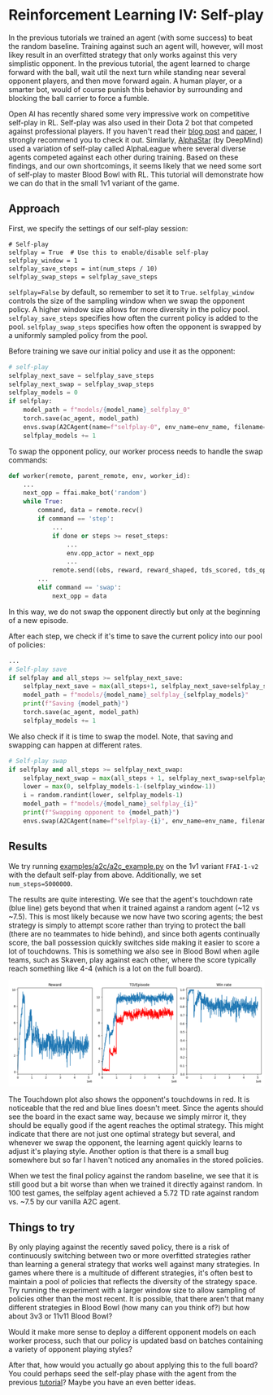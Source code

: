 # Reinforcement Learning IV: Self-play

In the previous tutorials we trained an agent (with some success) to beat the random baseline. Training against such an 
agent will, however, will most likey result in an overfitted strategy that only works against this very simplistic opponent. 
In the previous tutorial, the agent learned to charge forward with the ball, wait util the next turn while standing near several 
opponent players, and then move forward again. A human player, or a smarter bot, would of course punish this behavior by 
surrounding and blocking the ball carrier to force a fumble. 

Open AI has recently shared some very impressive work on competitive self-play in RL. Self-play was also used in their Dota 2 bot
that competed against professional players. If you haven't read their [blog post](https://openai.com/blog/competitive-self-play/) 
and [paper](https://arxiv.org/abs/1710.03748), I strongly recommend you to check it out.
Similarly, [AlphaStar](https://deepmind.com/blog/article/alphastar-mastering-real-time-strategy-game-starcraft-ii) (by DeepMind) used a variation of self-play called AlphaLeague where several diverse agents competed against each other during training. 
Based on these findings, and our own shortcomings, it seems likely that we need some sort of self-play to master Blood Bowl with RL.
This tutorial will demonstrate how we can do that in the small 1v1 variant of the game.

## Approach

First, we specify the settings of our self-play session:

```pyython
# Self-play
selfplay = True  # Use this to enable/disable self-play
selfplay_window = 1
selfplay_save_steps = int(num_steps / 10)
selfplay_swap_steps = selfplay_save_steps
``` 

```selfplay=False``` by default, so remember to set it to ```True```.
```selfplay_window``` controls the size of the sampling window when we swap the opponent policy. A higher window size allows for more 
diversity in the policy pool.  
```selfplay_save_steps``` specifies how often the current policy is added to the pool.
```selfplay_swap_steps``` specifies how often the opponent is swapped by a uniformly sampled policy from the pool.

Before training we save our initial policy and use it as the opponent:

```python
# self-play
selfplay_next_save = selfplay_save_steps
selfplay_next_swap = selfplay_swap_steps
selfplay_models = 0
if selfplay:
    model_path = f"models/{model_name}_selfplay_0"
    torch.save(ac_agent, model_path)
    envs.swap(A2CAgent(name=f"selfplay-0", env_name=env_name, filename=model_path))
    selfplay_models += 1
```

To swap the opponent policy, our worker process needs to handle the swap commands:

```python
def worker(remote, parent_remote, env, worker_id):
    ...
    next_opp = ffai.make_bot('random')
    while True:
        command, data = remote.recv()
        if command == 'step':
            ...    
            if done or steps >= reset_steps:
                ...
                env.opp_actor = next_opp
                ...
            remote.send((obs, reward, reward_shaped, tds_scored, tds_opp_scored, done, info))
        ...
        elif command == 'swap':
            next_opp = data
```

In this way, we do not swap the opponent directly but only at the beginning of a new episode.

After each step, we check if it's time to save the current policy into our pool of policies:

```python
...
# Self-play save
if selfplay and all_steps >= selfplay_next_save:
    selfplay_next_save = max(all_steps+1, selfplay_next_save+selfplay_save_steps)
    model_path = f"models/{model_name}_selfplay_{selfplay_models}"
    print(f"Saving {model_path}")
    torch.save(ac_agent, model_path)
    selfplay_models += 1
```

We also check if it is time to swap the model. Note, that saving and swapping can happen at different rates. 

```python
# Self-play swap
if selfplay and all_steps >= selfplay_next_swap:
    selfplay_next_swap = max(all_steps + 1, selfplay_next_swap+selfplay_swap_steps)
    lower = max(0, selfplay_models-1-(selfplay_window-1))
    i = random.randint(lower, selfplay_models-1)
    model_path = f"models/{model_name}_selfplay_{i}"
    print(f"Swapping opponent to {model_path}")
    envs.swap(A2CAgent(name=f"selfplay-{i}", env_name=env_name, filename=model_path))
```

## Results

We try running [examples/a2c/a2c_example.py](https://github.com/njustesen/ffai/blob/master/examples/a2c/a2c_example.py) on the 1v1 variant ```FFAI-1-v2``` with the default self-play from above.
Additionally, we set ```num_steps=5000000```.

The results are quite interesting. We see that the agent's touchdown rate (blue line) gets beyond that when it trained against a random agent (~12 vs ~7.5). 
This is most likely because we now have two scoring agents; the best strategy is simply to attempt score rather than trying to protect the ball (there are no teammates to hide behind), and since both agents continually score, 
the ball possession quickly switches side making it easier to score a lot of touchdowns. This is something we also see in Blood Bowl 
when agile teams, such as Skaven, play against each other, where the score typically reach something like 4-4 (which is a lot on the full board).

![Self-play on FFAI-1-v2](img/FFAI-1-v2_selfplay.png?raw=true "Self-play on FFAI-1-v2")

The Touchdown plot also shows the opponent's touchdowns in red. It is noticeable that the red and blue lines doesn't meet. Since the agents 
should see the board in the exact same way, because we simply mirror it, they should be equally good if the agent reaches the optimal strategy. 
This might indicate that there are not just one optimal strategy but several, and whenever we swap the opponent, the learning agent quickly 
learns to adjust it's playing style. Another option is that there is a small bug somewhere but so far I haven't noticed any anomalies in the stored 
policies.

When we test the final policy against the random baseline, we see that it is still good but a bit worse than when we trained it directly against 
random. In 100 test games, the selfplay agent achieved a 5.72 TD rate against random vs. ~7.5 by our vanilla A2C agent.

## Things to try
By only playing against the recently saved policy, there is a risk of continuously switching between two or more overfitted strategies rather than learning a general strategy that 
works well against many strategies. In games where there is a multitude of different strategies, it's often best to maintain a pool of policies that reflects the diversity of the strategy space. 
Try running the experiment with a larger window size to allow sampling of policies other than the most recent. It is possible, that there 
aren't that many different strategies in Blood Bowl (how many can you think of?) but how about 3v3 or 11v11 Blood Bowl? 

Would it make more sense to deploy a different opponent models on each worker process, such that our policy is updated basd on batches containing 
a variety of opponent playing styles?

After that, how would you actually go about applying this to the full board? You could perhaps seed the self-play phase with the agent from the 
previous [tutorial](a2c-full.md)? Maybe you have an even better ideas.
